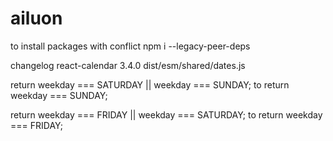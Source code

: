 # ailuon
to install packages with conflict
npm i  --legacy-peer-deps

changelog
react-calendar 3.4.0
dist/esm/shared/dates.js 


return weekday === SATURDAY || weekday === SUNDAY;
to
return weekday === SUNDAY;



return weekday === FRIDAY || weekday === SATURDAY;
to
return weekday === FRIDAY;



